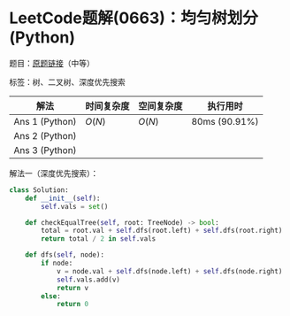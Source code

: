 # LeetCode题解(0663)：均匀树划分(Python)

题目：[原题链接](https://leetcode-cn.com/problems/equal-tree-partition/)（中等）

标签：树、二叉树、深度优先搜索

| 解法           | 时间复杂度 | 空间复杂度 | 执行用时      |
| -------------- | ---------- | ---------- | ------------- |
| Ans 1 (Python) | $O(N)$     | $O(N)$     | 80ms (90.91%) |
| Ans 2 (Python) |            |            |               |
| Ans 3 (Python) |            |            |               |

解法一（深度优先搜索）：

```python
class Solution:
    def __init__(self):
        self.vals = set()

    def checkEqualTree(self, root: TreeNode) -> bool:
        total = root.val + self.dfs(root.left) + self.dfs(root.right)  # 根节点不能是答案
        return total / 2 in self.vals

    def dfs(self, node):
        if node:
            v = node.val + self.dfs(node.left) + self.dfs(node.right)
            self.vals.add(v)
            return v
        else:
            return 0
```